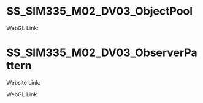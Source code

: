 # SS_SIM335_M02_DV03_ObjectPool
 
WebGL Link: 

# SS_SIM335_M02_DV03_ObserverPattern

Website Link: 

WebGL Link: 
